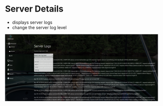 # Server Details
* displays server logs
* change the server log level

![Server Logs](screenshots/server_logs.png)